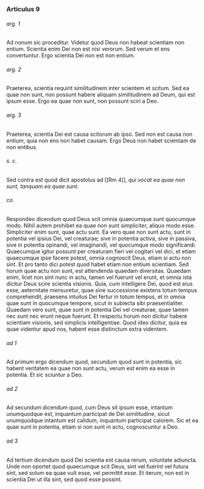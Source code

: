 ### Articulus 9

###### arg. 1
Ad nonum sic proceditur. Videtur quod Deus non habeat scientiam non entium. Scientia enim Dei non est nisi verorum. Sed verum et ens convertuntur. Ergo scientia Dei non est non entium.

###### arg. 2
Praeterea, scientia requirit similitudinem inter scientem et scitum. Sed ea quae non sunt, non possunt habere aliquam similitudinem ad Deum, qui est ipsum esse. Ergo ea quae non sunt, non possunt sciri a Deo.

###### arg. 3
Praeterea, scientia Dei est causa scitorum ab ipso. Sed non est causa non entium, quia non ens non habet causam. Ergo Deus non habet scientiam de non entibus.

###### s. c.
Sed contra est quod dicit apostolus ad [[Rm 4]], *qui vocat ea quae non sunt, tanquam ea quae sunt*.

###### co.
Respondeo dicendum quod Deus scit omnia quaecumque sunt quocumque modo. Nihil autem prohibet ea quae non sunt simpliciter, aliquo modo esse. Simpliciter enim sunt, quae actu sunt. Ea vero quae non sunt actu, sunt in potentia vel ipsius Dei, vel creaturae; sive in potentia activa, sive in passiva, sive in potentia opinandi, vel imaginandi, vel quocumque modo significandi. Quaecumque igitur possunt per creaturam fieri vel cogitari vel dici, et etiam quaecumque ipse facere potest, omnia cognoscit Deus, etiam si actu non sint. Et pro tanto dici potest quod habet etiam non entium scientiam. Sed horum quae actu non sunt, est attendenda quaedam diversitas. Quaedam enim, licet non sint nunc in actu, tamen vel fuerunt vel erunt, et omnia ista dicitur Deus scire scientia visionis. Quia, cum intelligere Dei, quod est eius esse, aeternitate mensuretur, quae sine successione existens totum tempus comprehendit, praesens intuitus Dei fertur in totum tempus, et in omnia quae sunt in quocumque tempore, sicut in subiecta sibi praesentialiter. Quaedam vero sunt, quae sunt in potentia Dei vel creaturae, quae tamen nec sunt nec erunt neque fuerunt. Et respectu horum non dicitur habere scientiam visionis, sed simplicis intelligentiae. Quod ideo dicitur, quia ea quae videntur apud nos, habent esse distinctum extra videntem.

###### ad 1
Ad primum ergo dicendum quod, secundum quod sunt in potentia, sic habent veritatem ea quae non sunt actu, verum est enim ea esse in potentia. Et sic sciuntur a Deo.

###### ad 2
Ad secundum dicendum quod, cum Deus sit ipsum esse, intantum unumquodque est, inquantum participat de Dei similitudine, sicut unumquodque intantum est calidum, inquantum participat calorem. Sic et ea quae sunt in potentia, etiam si non sunt in actu, cognoscuntur a Deo.

###### ad 3
Ad tertium dicendum quod Dei scientia est causa rerum, voluntate adiuncta. Unde non oportet quod quaecumque scit Deus, sint vel fuerint vel futura sint, sed solum ea quae vult esse, vel permittit esse. Et iterum, non est in scientia Dei ut illa sint, sed quod esse possint.

